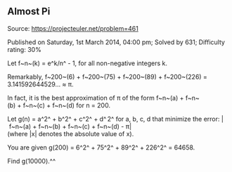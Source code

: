 Almost Pi
---------

Source: https://projecteuler.net/problem=461

Published on Saturday, 1st March 2014, 04:00 pm; Solved by 631;
Difficulty rating: 30%

Let f~n~(k) = e^k/n^ - 1, for all non-negative integers k.

Remarkably, f~200~(6) + f~200~(75) + f~200~(89) + f~200~(226) =
3.141592644529… ≈ π.

In fact, it is the best approximation of π of the form
f~n~(a) + f~n~(b) + f~n~(c) + f~n~(d) for n = 200.

Let g(n) = a^2^ + b^2^ + c^2^ + d^ 2^ for a, b, c, d that minimize the
error: | f~n~(a) + f~n~(b) + f~n~(c) + f~n~(d) - π|\
 (where |x| denotes the absolute value of x).

You are given g(200) = 6^2^ + 75^2^ + 89^2^ + 226^2^ = 64658.

Find g(10000).^^
